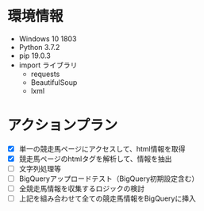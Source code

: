 # 環境情報
* Windows 10 1803
* Python 3.7.2
* pip 19.0.3
* import ライブラリ
  * requests
  * BeautifulSoup
  * lxml

# アクションプラン
* [x]  単一の競走馬ページにアクセスして、html情報を取得
* [x] 競走馬ページのhtmlタグを解析して、情報を抽出
* [ ] 文字列処理等
* [ ] BigQueryアップロードテスト（BigQuery初期設定含む）
* [ ] 全競走馬情報を収集するロジックの検討
* [ ] 上記を組み合わせて全ての競走馬情報をBigQueryに挿入